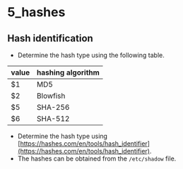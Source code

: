 # 5_hashes

## Hash identification

- Determine the hash type using the following table.

| value | hashing algorithm |
|-------|-------------------|
| $1    | MD5               |
| $2    | Blowfish          |
| $5    | SHA-256           |
| $6    | SHA-512           |

- Determine the hash type using [https://hashes.com/en/tools/hash_identifier](https://hashes.com/en/tools/hash_identifier).
- The hashes can be obtained from the `/etc/shadow` file.
